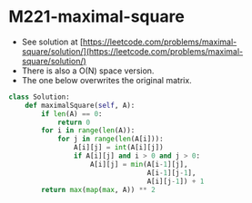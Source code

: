 # M221-maximal-square

* See solution at [https://leetcode.com/problems/maximal-square/solution/](https://leetcode.com/problems/maximal-square/solution/) 
* There is also a O\(N\) space version. 
* The one below overwrites the original matrix. 

```python
class Solution:
    def maximalSquare(self, A):
        if len(A) == 0:
            return 0
        for i in range(len(A)):
            for j in range(len(A[i])):
                A[i][j] = int(A[i][j])
                if A[i][j] and i > 0 and j > 0:
                    A[i][j] = min(A[i-1][j],
                                  A[i-1][j-1],
                                  A[i][j-1]) + 1
        return max(map(max, A)) ** 2

```

